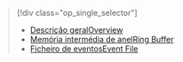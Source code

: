 > [!div class="op_single_selector"]
> * [<span data-ttu-id="be301-101">Descrição geral</span><span class="sxs-lookup"><span data-stu-id="be301-101">Overview</span></span>](../articles/sql-database/sql-database-xevent-db-diff-from-svr.md)
> * [<span data-ttu-id="be301-102">Memória intermédia de anel</span><span class="sxs-lookup"><span data-stu-id="be301-102">Ring Buffer</span></span>](../articles/sql-database/sql-database-xevent-code-ring-buffer.md)
> * [<span data-ttu-id="be301-103">Ficheiro de eventos</span><span class="sxs-lookup"><span data-stu-id="be301-103">Event File</span></span>](../articles/sql-database/sql-database-xevent-code-event-file.md)
> 
> 

